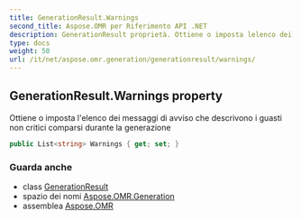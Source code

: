 ```yaml
---
title: GenerationResult.Warnings
second_title: Aspose.OMR per Riferimento API .NET
description: GenerationResult proprietà. Ottiene o imposta lelenco dei messaggi di avviso che descrivono i guasti non critici comparsi durante la generazione
type: docs
weight: 50
url: /it/net/aspose.omr.generation/generationresult/warnings/
---
```

## GenerationResult.Warnings property

Ottiene o imposta l'elenco dei messaggi di avviso che descrivono i guasti non critici comparsi durante la generazione

```csharp
public List<string> Warnings { get; set; }
```

### Guarda anche

* class [GenerationResult](../)
* spazio dei nomi [Aspose.OMR.Generation](../../generationresult/)
* assemblea [Aspose.OMR](../../../)


